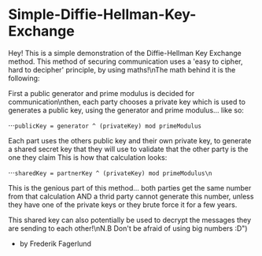 # Simple-Diffie-Hellman-Key-Exchange
Hey!
This is a simple demonstration of the Diffie-Hellman Key Exchange method. This method of securing communication uses a 'easy to cipher, hard to decipher' principle, by using maths!\nThe math behind it is the following:

First a public generator and prime modulus is decided for communication\nthen, each party chooses a private key which is used to generates a public key, using the generator and prime modulus... like so: 

⋅⋅⋅```publicKey = generator ^ (privateKey) mod primeModulus```

Each part uses the others public key and their own private key, to generate a shared secret key that they will use to validate that the other party is the one they claim
This is how that calculation looks:

⋅⋅⋅```sharedKey = partnerKey ^ (privateKey) mod primeModulus\n```

This is the genious part of this method... both parties get the same number from that calculation AND a thrid party cannot generate this number, unless they have one of the private keys or they brute force it for a few years.

This shared key can also potentially be used to decrypt the messages they are sending to each other!\nN.B Don't be afraid of using big numbers :D")     
- by Frederik Fagerlund   
